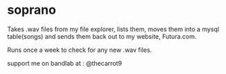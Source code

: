 # soprano

Takes .wav files from my file explorer, lists them, moves them into a mysql table(songs) and sends them back out to my website, Futura.com.

Runs once a week to check for any new .wav files. 

support me on bandlab at : @thecarrot9
